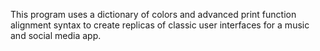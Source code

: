 This program uses a dictionary of colors and advanced print function alignment syntax to create replicas of classic user interfaces for a music and social media app.